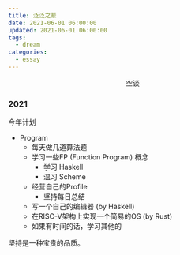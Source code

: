 ```yaml
---
title: 泛泛之辈
date: 2021-06-01 06:00:00
updated: 2021-06-01 06:00:00
tags: 
  - dream
categories: 
  - essay
---
```


<center> 空谈 </center>



### 2021

今年计划

- Program
  - 每天做几道算法题
  - 学习一些FP (Function Program) 概念
    - 学习 Haskell
    - 温习 Scheme
  - 经营自己的Profile 
    - 坚持每日总结 
  - 写一个自己的编辑器 (by Haskell)
  - 在RISC-V架构上实现一个简易的OS (by Rust)
  - 如果有时间的话，学习其他的


坚持是一种宝贵的品质。

